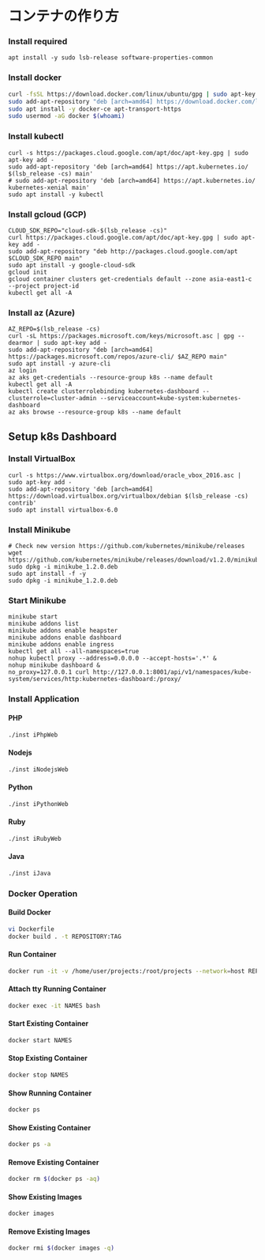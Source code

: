 # コンテナの作り方

### Install required
```
apt install -y sudo lsb-release software-properties-common
```

### Install docker
```bash
curl -fsSL https://download.docker.com/linux/ubuntu/gpg | sudo apt-key add -
sudo add-apt-repository "deb [arch=amd64] https://download.docker.com/linux/ubuntu $(lsb_release -cs) stable"
sudo apt install -y docker-ce apt-transport-https
sudo usermod -aG docker $(whoami)
```

### Install kubectl
```
curl -s https://packages.cloud.google.com/apt/doc/apt-key.gpg | sudo apt-key add -
sudo add-apt-repository 'deb [arch=amd64] https://apt.kubernetes.io/ $(lsb_release -cs) main'
# sudo add-apt-repository 'deb [arch=amd64] https://apt.kubernetes.io/ kubernetes-xenial main'
sudo apt install -y kubectl
```

### Install gcloud (GCP)

```
CLOUD_SDK_REPO="cloud-sdk-$(lsb_release -cs)"
curl https://packages.cloud.google.com/apt/doc/apt-key.gpg | sudo apt-key add -
sudo add-apt-repository "deb http://packages.cloud.google.com/apt $CLOUD_SDK_REPO main"
sudo apt install -y google-cloud-sdk
gcloud init
gcloud container clusters get-credentials default --zone asia-east1-c --project project-id
kubectl get all -A
```

### Install az (Azure)
```
AZ_REPO=$(lsb_release -cs)
curl -sL https://packages.microsoft.com/keys/microsoft.asc | gpg --dearmor | sudo apt-key add -
sudo add-apt-repository "deb [arch=amd64] https://packages.microsoft.com/repos/azure-cli/ $AZ_REPO main"
sudo apt install -y azure-cli
az login
az aks get-credentials --resource-group k8s --name default
kubectl get all -A
kubectl create clusterrolebinding kubernetes-dashboard --clusterrole=cluster-admin --serviceaccount=kube-system:kubernetes-dashboard
az aks browse --resource-group k8s --name default
```

## Setup k8s Dashboard

### Install VirtualBox
```
curl -s https://www.virtualbox.org/download/oracle_vbox_2016.asc | sudo apt-key add -
sudo add-apt-repository 'deb [arch=amd64] https://download.virtualbox.org/virtualbox/debian $(lsb_release -cs) contrib'
sudo apt install virtualbox-6.0
```

### Install Minikube
```
# Check new version https://github.com/kubernetes/minikube/releases
wget https://github.com/kubernetes/minikube/releases/download/v1.2.0/minikube_1.2.0.deb
sudo dpkg -i minikube_1.2.0.deb
sudo apt install -f -y
sudo dpkg -i minikube_1.2.0.deb
```

### Start Minikube
```
minikube start
minikube addons list
minikube addons enable heapster
minikube addons enable dashboard
minikube addons enable ingress
kubectl get all --all-namespaces=true
nohup kubectl proxy --address=0.0.0.0 --accept-hosts='.*' &
nohup minikube dashboard &
no_proxy=127.0.0.1 curl http://127.0.0.1:8001/api/v1/namespaces/kube-system/services/http:kubernetes-dashboard:/proxy/
```

### Install Application
#### PHP
```bash
./inst iPhpWeb
```

#### Nodejs
```bash
./inst iNodejsWeb
```

#### Python
```bash
./inst iPythonWeb
```

#### Ruby
```bash
./inst iRubyWeb
```

#### Java
```bash
./inst iJava
```

### Docker Operation
#### Build Docker
```bash
vi Dockerfile
docker build . -t REPOSITORY:TAG
```

#### Run Container
```bash
docker run -it -v /home/user/projects:/root/projects --network=host REPOSITORY:TAG
```

#### Attach tty Running Container
```bash
docker exec -it NAMES bash
```

#### Start Existing Container
```bash
docker start NAMES
```

#### Stop Existing Container
```bash
docker stop NAMES
```

#### Show Running Container
```bash
docker ps
```

#### Show Existing Container
```bash
docker ps -a
```

#### Remove Existing Container
```bash
docker rm $(docker ps -aq)
```

#### Show Existing Images
```bash
docker images
```

#### Remove Existing Images
```bash
docker rmi $(docker images -q)
```
